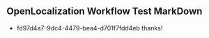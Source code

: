 ## OpenLocalization Workflow Test MarkDown
* fd97d4a7-9dc4-4479-bea4-d701f7fdd4eb thanks!

<!--HONumber=Feb17_HO2-->


